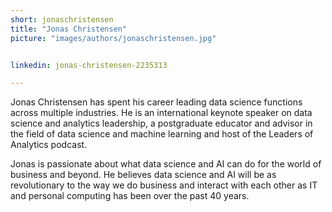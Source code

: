 ```yaml
---
short: jonaschristensen
title: "Jonas Christensen"
picture: "images/authors/jonaschristensen.jpg"


linkedin: jonas-christensen-2235313

---
```


Jonas Christensen has spent his career leading data science functions across multiple industries. He is an international keynote speaker on data science and analytics leadership, a postgraduate educator and advisor in the field of data science and machine learning and host of the Leaders of Analytics podcast.

Jonas is passionate about what data science and AI can do for the world of business and beyond. He believes data science and AI will be as revolutionary to the way we do business and interact with each other as IT and personal computing has been over the past 40 years.